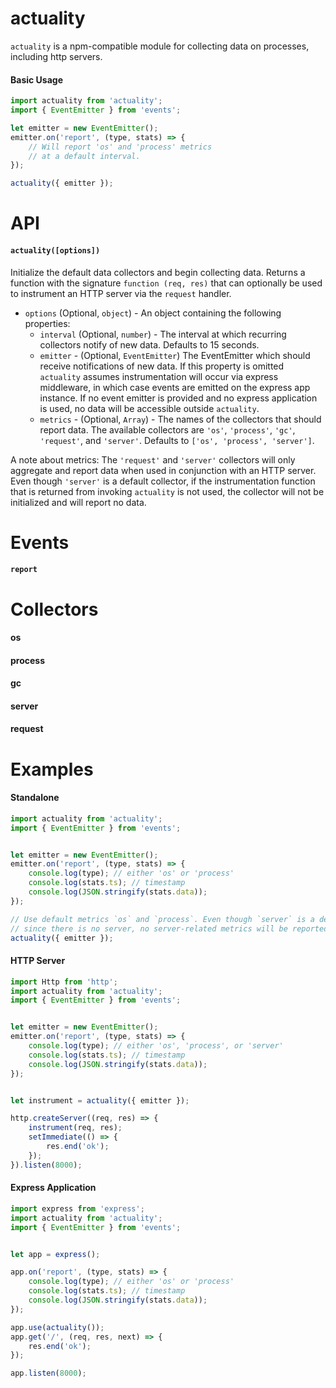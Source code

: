 actuality
=========

`actuality` is a npm-compatible module for collecting data on processes,
including http servers.

#### Basic Usage
```javascript
import actuality from 'actuality';
import { EventEmitter } from 'events';

let emitter = new EventEmitter();
emitter.on('report', (type, stats) => {
    // Will report 'os' and 'process' metrics
    // at a default interval.
});

actuality({ emitter });
```


# API

#### `actuality([options])`
Initialize the default data collectors and begin collecting data. Returns a
function with the signature `function (req, res)` that can optionally be used
to instrument an HTTP server via the `request` handler.
- `options` (Optional, `object`) - An object containing the following
properties:
    - `interval` (Optional, `number`) - The interval at which recurring
    collectors notify of new data. Defaults to 15 seconds.
    - `emitter` - (Optional, `EventEmitter`) The EventEmitter which should
    receive notifications of new data. If this property is omitted `actuality`
    assumes instrumentation will occur via express middleware, in which case
    events are emitted on the express app instance. If no event emitter is
    provided and no express application is used, no data will be accessible
    outside `actuality`.
    - `metrics` - (Optional, `Array`) - The names of the collectors that should
    report data. The available collectors are `'os'`, `'process'`, `'gc'`,
    `'request'`, and `'server'`. Defaults to `['os', 'process', 'server']`.


 A note about metrics: The `'request'` and `'server'` collectors will only
 aggregate and report data when used in conjunction with an HTTP server. Even
 though `'server'` is a default collector, if the instrumentation function that
 is returned from invoking `actuality` is not used, the collector will not be
 initialized and will report no data.

# Events
#### `report`


# Collectors
#### os

#### process

#### gc

#### server

#### request


# Examples

#### Standalone
```javascript
import actuality from 'actuality';
import { EventEmitter } from 'events';


let emitter = new EventEmitter();
emitter.on('report', (type, stats) => {
    console.log(type); // either 'os' or 'process'
    console.log(stats.ts); // timestamp
    console.log(JSON.stringify(stats.data));
});

// Use default metrics `os` and `process`. Even though `server` is a default
// since there is no server, no server-related metrics will be reported.
actuality({ emitter });
```

#### HTTP Server
```javascript
import Http from 'http';
import actuality from 'actuality';
import { EventEmitter } from 'events';


let emitter = new EventEmitter();
emitter.on('report', (type, stats) => {
    console.log(type); // either 'os', 'process', or 'server'
    console.log(stats.ts); // timestamp
    console.log(JSON.stringify(stats.data));
});


let instrument = actuality({ emitter });

http.createServer((req, res) => {
    instrument(req, res);
    setImmediate(() => {
        res.end('ok');
    });
}).listen(8000);
```


#### Express Application

```javascript
import express from 'express';
import actuality from 'actuality';
import { EventEmitter } from 'events';


let app = express();

app.on('report', (type, stats) => {
    console.log(type); // either 'os' or 'process'
    console.log(stats.ts); // timestamp
    console.log(JSON.stringify(stats.data));
});

app.use(actuality());
app.get('/', (req, res, next) => {
    res.end('ok');
});

app.listen(8000);
```

